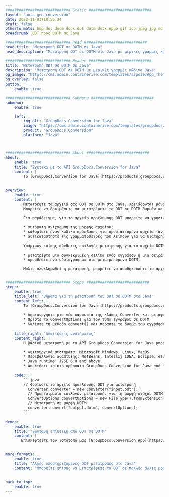 ```yaml
---
############################# Static ############################
layout: "auto-gen-conversion"
date: 2022-11-03T18:56:24
draft: false
otherformats: bmp doc docm docx dot dotm dotx epub gif ico jpeg jpg md odt ott pdf png psd rtf tex tif tiff txt xps
breadcrumb: ODT προς DOTM σε Java

############################# Head ############################
head_title: "Μετατροπή ODT σε DOTM σε Java"
head_description: "Μετατροπή ODT σε DOTM στο Java με μερικές γραμμές κώδικα. Μετατρέψτε περισσότερες από 160 μορφές αρχείων χρησιμοποιώντας το API μετατροπής εγγράφων GroupDocs για Java"

############################# Header ############################
title: "Μετατροπή ODT σε DOTM σε Java"
description: "Μετατροπή ODT σε DOTM με μερικές γραμμές κώδικα Java"
bg_image: "https://cms.admin.containerize.com/templates/aspose/App_Themes/V3/images/bg/header1.png"
bg_overlay: false
button:
    enable: true

############################# SubMenu ############################
submenu:
    enable: true

    left:
        img_alt: "GroupDocs.Conversion for Java"
        image: "https://cms.admin.containerize.com/templates/groupdocs/images/product-logos/90x90-noborder/groupdocs-conversion-java.png"
        product: "GroupDocs.Conversion"
        platform: "Java"



############################# About ############################
about:
    enable: true
    title: "Σχετικά με το API GroupDocs.Conversion for Java"
    content: |
        Το [GroupDocs.Conversion for Java](https://products.groupdocs.com/conversion/java/) είναι ένα προηγμένο API μετατροπής μορφής αρχείου για μετατροπή μεταξύ δημοφιλών μορφών εικόνας και εγγράφων όπως Microsoft Office, OpenDocument, PDF, HTML, email, CAD. και πολλά άλλα με λίγες μόνο γραμμές κώδικα. Το εγγενές API εντοπίζει αυτόματα τις μορφές των αρχικών εγγράφων και προσφέρει πολλές επιλογές για την προσαρμογή των εγγράφων που έχουν μετατραπεί. Μαζί με τη λειτουργία εξαγωγής πληροφοριών από ένα έγγραφο, υποστηρίζει επίσης την προσωρινή αποθήκευση των αποτελεσμάτων μετατροπής στον τοπικό δίσκο από προεπιλογή. Ωστόσο, κάθε τύπος αποθήκευσης κρυφής μνήμης μπορεί να υποστηριχθεί με την εφαρμογή των κατάλληλων διεπαφών - Amazon S3, Dropbox, Google Drive, Windows Azure, Reddis ή οποιεσδήποτε άλλες.
    

overview:
    enable: true
    content: |
        Μετατρέψτε τα αρχεία σας ODT σε DOTM στο Java. Χρειάζονται μόνο μερικές γραμμές κώδικα Java σε οποιαδήποτε πλατφόρμα της επιλογής σας, όπως Windows, Linux, macOS.
        Μπορείτε να δοκιμάσετε να μετατρέψετε το ODT σε DOTM δωρεάν και να αξιολογήσετε την ποιότητα των αποτελεσμάτων μετατροπής. Μαζί με απλά σενάρια μετατροπής αρχείων, μπορείτε να δοκιμάσετε πιο εξελιγμένες επιλογές για τη φόρτωση του αρχείου πηγής ODT και την αποθήκευση της εξόδου DOTM. 
        
        Για παράδειγμα, για το αρχείο προέλευσης ODT μπορείτε να χρησιμοποιήσετε τις ακόλουθες επιλογές φόρτωσης:

        * αυτόματη ανίχνευση της μορφής αρχείου;
        * καθορίστε έναν κωδικό πρόσβασης για προστατευμένα αρχεία (αν το υποστηρίζει η μορφή αρχείου);
        * αντικαταστήστε τις γραμματοσειρές που λείπουν για να διατηρήσετε την εμφάνιση του εγγράφου.
        
        Υπάρχουν επίσης σύνθετες επιλογές μετατροπής για το αρχείο DOTM:

        * μετατρέψτε μια συγκεκριμένη σελίδα ενός εγγράφου ή μια σειρά σελίδων;
        * προσθέστε ένα υδατογράφημα στο μετατρεπόμενο DOTM.

        Μόλις ολοκληρωθεί η μετατροπή, μπορείτε να αποθηκεύσετε το αρχείο DOTM στην τοπική διαδρομή αρχείου σας ή σε οποιοδήποτε χώρο αποθήκευσης τρίτου μέρους, όπως FTP, Amazon S3, Google Drive, Dropbox κ.λπ. Λάβετε υπόψη σας - για μετατροπή ODT στο DOTM, δεν χρειάζεται να εγκαταστήσετε κανένα πρόσθετο λογισμικό, όπως MS Office, Open Office, Adobe Acrobat Reader κ.λπ.


############################# Steps ############################
steps:
    enable: true
    title_left: "Βήματα για τη μετατροπή του ODT σε DOTM στο Java"
    content_left: |
        Το [GroupDocs.Conversion for Java](https://products.groupdocs.com/conversion/java/) επιτρέπει στους προγραμματιστές να μετατρέψουν εύκολα το αρχείο ODT σε DOTM με λίγες γραμμές κώδικα.
        
        * Δημιουργήστε μια νέα παρουσία της κλάσης Converter και μεταφορτώστε το αρχείο ODT με την πλήρη διαδρομή
        * Ορίστε το ConvertOptions για τον τύπο εγγράφου σε DOTM
        * Καλέστε τη μέθοδο convert() και περάστε το όνομα του εγγράφου (πλήρη διαδρομή) και τη μορφή (DOTM) ως παράμετρο

    title_right: "Απαιτήσεις συστήματος"
    content_right: |
        Η βασική μετατροπή με το API GroupDocs.Conversion for Java μπορεί να γίνει με λίγες μόνο γραμμές κώδικα. Τα API μας υποστηρίζονται σε όλες τις μεγάλες πλατφόρμες και λειτουργικά συστήματα. Πριν εκτελέσετε τον παρακάτω κώδικα, βεβαιωθείτε ότι έχετε εγκαταστήσει τις ακόλουθες προϋποθέσεις στο σύστημά σας.

        * Λειτουργικά συστήματα: Microsoft Windows, Linux, MacOS
        * Περιβάλλοντα ανάπτυξης: NetBeans, Intellij IDEA, Eclipse, etc.
        * Java runtime: J2SE 6.0 and above
        * Αποκτήστε το πιο πρόσφατο GroupDocs.Conversion for Java από το [Maven](https://repository.groupdocs.com/webapp/#/artifacts/browse/tree/General/repo/com/groupdocs/groupdocs-conversion)
         
    code: |
        ```java    
        // Φορτώστε το αρχείο προέλευσης ODT για μετατροπή
          Converter converter = new Converter("input.odt");
          // Προετοιμασία επιλογών μετατροπής για τη μορφή στόχου DOTM
          ConvertOptions convertOptions = new FileType().fromExtension("dotm").getConvertOptions();
          // Μετατροπή σε μορφή DOTM
          converter.convert("output.dotm", convertOptions);
        ```

demos:
    enable: true
    title: "Ζωντανή επίδειξη από ODT σε DOTM"
    content: |
       Επισκεφτείτε τον ιστότοπό μας [GroupDocs.Conversion App](https://products.groupdocs.app/conversion/family) και δοκιμάστε τη μετατροπή ODT σε DOTM τώρα. Η δωρεάν επίδειξη έχει τα ακόλουθα πλεονεκτήματα
          

more_formats:
    enable: true
    title: "Άλλες υποστηριζόμενες ODT μετατροπές στο Java"
    content: "Μπορείτε επίσης να μετατρέψετε το ODT σε πολλές άλλες μορφές αρχείων. Δείτε την παρακάτω λίστα."
       
       
back_to_top:
    enable: true
---
```

